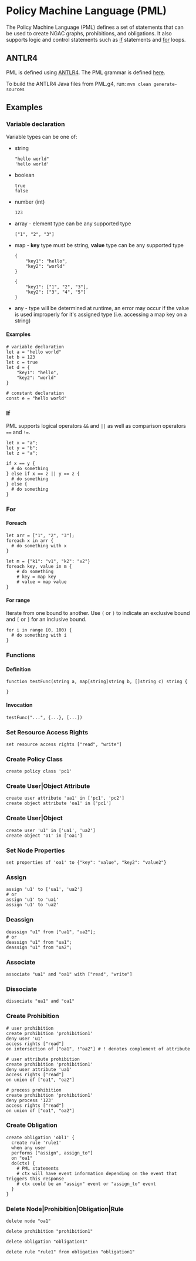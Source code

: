 # Policy Machine Language (PML)

The Policy Machine Language (PML) defines a set of statements that can be used to create NGAC graphs, prohibitions, and obligations. 
It also supports logic and control statements such as [if](#if) statements and [for](#for) loops.

## ANTLR4
PML is defined using [ANTLR4](https://www.antlr.org/). The PML grammar is defined [here](/src/main/java/gov/nist/csd/pm/policy/pml/antlr/PML.g4).

To build the ANTLR4 Java files from PML.g4, run:
`mvn clean generate-sources`


## Examples

### Variable declaration
Variable types can be one of:

- string

    ```pml
    "hello world"
    'hello world'
    ```

- boolean

    ```pml
    true
    false
    ```

- number (int)

    ```pml
    123
    ```

- array - element type can be any supported type

    ```pml
    ["1", "2", "3"]
    ```

- map - **key** type must be string, **value** type can be any supported type

    ```
    {
        "key1": "hello",
        "key2": "world"
    }
    
    {
        "key1": ["1", "2", "3"],
        "key2": ["3", "4", "5"]
    }
    ```

- any - type will be determined at runtime, an error may occur if the value is used improperly for it's assigned type
  (i.e. accessing a map key on a string)

#### Examples

```pml
# variable declaration
let a = "hello world"
let b = 123
let c = true
let d = {
    "key1": "hello",
    "key2": "world"
}

# constant declaration
const e = "hello world"
```

### If
PML supports logical operators `&&` and `||` as well as comparison operators `==` and `!=`.

```pml
let x = "a";
let y = "b";
let z = "a";

if x == y {
  # do something
} else if x == z || y == z {
  # do something
} else {
  # do something
}
```

### For

#### Foreach

```pml
let arr = ["1", "2", "3"];
foreach x in arr {
  # do something with x
} 

let m = {"k1": "v1", "k2": "v2"}
foreach key, value in m {
    # do something
    # key = map key
    # value = map value
}
```

#### For range
Iterate from one bound to another. Use `(` or `)` to indicate an exclusive bound and `[` or `]` for an inclusive bound.

```pml
for i in range [0, 100) {
  # do something with i
}
```

### Functions

#### Definition
```pml
function testFunc(string a, map[string]string b, []string c) string {

}
```

#### Invocation
```pml
testFunc("...", {...}, [...])
```

### Set Resource Access Rights
```pml
set resource access rights ["read", "write"]
```

### Create Policy Class
```pml
create policy class 'pc1'
```

### Create User|Object Attribute
```pml
create user attribute 'ua1' in ['pc1', 'pc2']
create object attribute 'oa1' in ['pc1']
```

### Create User|Object
```pml
create user 'u1' in ['ua1', 'ua2']
create object 'o1' in ['oa1']
```

### Set Node Properties
```pml
set properties of 'oa1' to {"key": "value", "key2": "value2"}
```

### Assign
```pml
assign 'u1' to ['ua1', 'ua2']
# or
assign 'u1' to 'ua1'
assign 'u1' to 'ua2'
```

### Deassign
```pml
deassign "u1" from ["ua1", "ua2"];
# or
deassign "u1" from "ua1";
deassign "u1" from "ua2";
```

### Associate
```pml
associate "ua1" and "oa1" with ["read", "write"]
```

### Dissociate
```pml
dissociate "ua1" and "oa1"
```

### Create Prohibition

```pml
# user prohibition
create prohibition 'prohibition1'
deny user 'u1'
access rights ["read"]
on intersection of ["oa1", !"oa2"] # ! denotes complement of attribute

# user attribute prohibition
create prohibition 'prohibition1'
deny user attribute 'ua1'
access rights ["read"]
on union of ["oa1", "oa2"]

# process prohibition
create prohibition 'prohibition1'
deny process '123'
access rights ["read"]
on union of ["oa1", "oa2"]
```

### Create Obligation
```pml
create obligation 'obl1' {
  create rule 'rule1'
  when any user
  performs ["assign", assign_to"]
  on "oa1"
  do(ctx) {
    # PML statements
    # ctx will have event information depending on the event that triggers this response
    # ctx could be an "assign" event or "assign_to" event
  }
}
```

### Delete Node|Prohibition|Obligation|Rule
```pml
delete node "oa1"

delete prohibition "prohibition1"

delete obligation "obligation1"

delete rule "rule1" from obligation "obligation1"
```